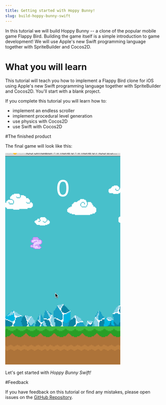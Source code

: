 ```yaml
---
title: Getting started with Hoppy Bunny!
slug: build-hoppy-bunny-swift
---
```


In this tutorial we will build Hoppy Bunny -- a clone of the popular mobile game Flappy Bird. Building the game itself is a simple introduction to game development! We will use Apple's new Swift programming language together with SpriteBuilder and Cocos2D.

<!-- If you aren't familiar with SpriteBuilder you should read our [SpriteBuilder beginner tutorial](https://www.makeschool.com/tutorials/getting-started-with-spritebuilder-and-swift/installing-spritebuilder) first since this tutorial assumes that you are familiar with basic SpriteBuilder tasks. Make sure you have both SpriteBuilder and Xcode installed! -->

# What you will learn

This tutorial will teach you how to implement a Flappy Bird clone for iOS using Apple's new Swift programming language together with SpriteBuilder and Cocos2D. You'll start with a blank project.

If you complete this tutorial you will learn how to:

*   implement an endless scroller
*   implement procedural level generation
*   use physics with Cocos2D
*   use Swift with Cocos2D

#The finished product

The final game will look like this:

![](../Tutorial-Images/finalProject.gif)

Let's get started with *Hoppy Bunny Swift!*

#Feedback

If you have feedback on this tutorial or find any mistakes, please open issues on the [GitHub Repository](https://github.com/MakeSchool-Tutorials/Flappy-Bird-SpriteBuilder-Swift).